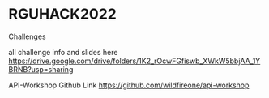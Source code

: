 # RGUHACK2022

Challenges

all challenge info and slides here https://drive.google.com/drive/folders/1K2_rOcwFGfiswb_XWkW5bbjAA_1YBRNB?usp=sharing

API-Workshop Github Link
https://github.com/wildfireone/api-workshop
